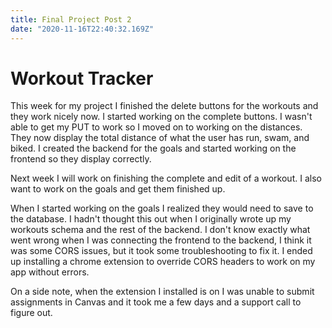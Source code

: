```yaml
---
title: Final Project Post 2
date: "2020-11-16T22:40:32.169Z"
---
```


<h1>Workout Tracker</h1>

This week for my project I finished the delete buttons for the workouts and they work nicely now. I started working on the complete buttons. I wasn't able to get my PUT to work so I moved on to working on the distances. They now display the total distance of what the user has run, swam, and biked. I created the backend for the goals and started working on the frontend so they display correctly. 

Next week I will work on finishing the complete and edit of a workout. I also want to work on the goals and get them finished up. 

When I started working on the goals I realized they would need to save to the database. I hadn't thought this out when I originally wrote up my workouts schema and the rest of the backend. I don't know exactly what went wrong when I was connecting the frontend to the backend, I think it was some CORS issues, but it took some troubleshooting to fix it. I ended up installing a chrome extension to override CORS headers to work on my app without errors. 

On a side note, when the extension I installed is on I was unable to submit assignments in Canvas and it took me a few days and a support call to figure out. 


